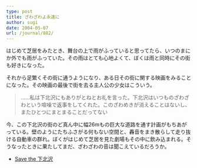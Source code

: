 ```yaml
---
type: post
title: ざわざわよ永遠に
author: sugi
date: 2004-05-07
url: /journal/882/
---
```

はじめて芝居をみたとき、舞台の上で雨がふっていると思ってたら、いつのまにか外でも雨がふっていた。その雨はとても心地よくて、ぼくは雨と同時にその街も好きになった。

それから足繁くその街に通うようになり、ある日その街に関する映画をみることになった。その映画の最後で街を去る主人公の少女はこういう。

> ……私は下北沢にもありがとねとお礼を言った。下北沢はいつものざわざわという喧噪で返事をしてくれた。このざわめきが消えることはないし、またひとつにまとまることだってない

今、この下北沢の街のど真ん中に幅26mもの巨大な道路を通す計画がもちあがっている。壁のようにたちふさがる何もない空間と、轟音をまき散らして走り抜ける自動車の群れ。ぼくがはじめて芝居を見た劇場もその中に飲み込まれる。そうなったときに果たしてまだ、ざわざわの音は聞こえているだろうか。

  * <a href="http://www.stsk.net/" onclick="_gaq.push(['_trackEvent', 'outbound-article', 'http://www.stsk.net/', 'Save the 下北沢']);" >Save the 下北沢</a>

